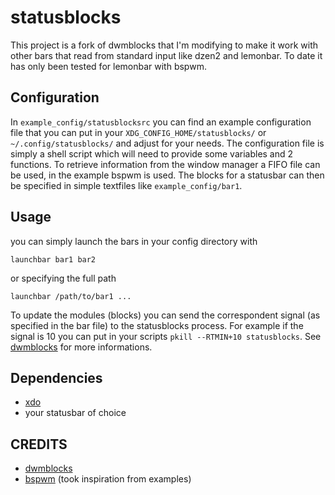 # statusblocks
This project is a fork of dwmblocks that I'm modifying to make it work
with other bars that read from standard input like dzen2 and lemonbar.
To date it has only been tested for lemonbar with bspwm.

## Configuration
In `example_config/statusblocksrc` you can find an example configuration file that
you can put in your `XDG_CONFIG_HOME/statusblocks/` or
`~/.config/statusblocks/` and adjust for your needs.
The configuration file is simply a shell script which will need to provide some
variables and 2 functions.
To retrieve information from the window manager a FIFO file can be used, in the
example bspwm is used.
The blocks for a statusbar can then be specified in simple textfiles like
`example_config/bar1`.

## Usage
you can simply launch the bars in your config directory with

```
launchbar bar1 bar2
```

or specifying the full path

```
launchbar /path/to/bar1 ...
```

To update the modules (blocks) you can send the correspondent signal (as
specified in the bar file) to the statusblocks process.
For example if the signal is 10 you can put in your scripts `pkill --RTMIN+10
statusblocks`.
See [dwmblocks](https://github.com/torrinfail/dwmblocks) for more informations.

## Dependencies
+ [xdo](https://github.com/baskerville/xdo)
+ your statusbar of choice

## CREDITS
+ [dwmblocks](https://github.com/torrinfail/dwmblocks)
+ [bspwm](https://github.com/baskerville/bspwm) (took inspiration from
  examples)
